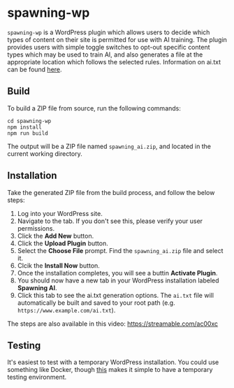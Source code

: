 # spawning-wp
`spawning-wp` is a WordPress plugin which allows users to decide which types of content on their site is permitted for use with AI training. The plugin provides users with simple toggle switches to opt-out specific content types which may be used to train AI, and also generates a file at the appropriate location which follows the selected rules. Information on ai.txt can be found [here](https://site.spawning.ai/spawning-ai-txt). 

## Build
To build a ZIP file from source, run the following commands:
```
cd spawning-wp
npm install
npm run build
```
The output will be a ZIP file named `spawning_ai.zip`, and located in the current working directory.

## Installation
Take the generated ZIP file from the build process, and follow the below steps:
1. Log into your WordPress site.
2. Navigate to the tab. If you don't see this, please verify your user permissions.
3. Click the **Add New** button.
4. Click the **Upload Plugin** button.
5. Select the **Choose File** prompt. Find the `spawning_ai.zip` file and select it.
6. Clcik the **Install Now** button.
7. Once the installation completes, you will see a buttin **Activate Plugin**. 
8. You should now have a new tab in your WordPress installation labeled **Spawning AI**.
9. Click this tab to see the ai.txt generation options. The `ai.txt` file will automatically be built and saved to your root path (e.g. `https://www.example.com/ai.txt`).

The steps are also available in this video:
https://streamable.com/ac00xc

## Testing
It's easiest to test with a temporary WordPress installation. You could use something like Docker, though [this](https://app.instawp.io/onboard) makes it simple to have a temporary testing environment.
